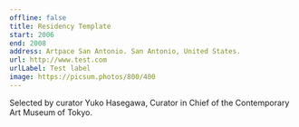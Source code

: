 ```yaml
---
offline: false
title: Residency Template
start: 2006
end: 2008
address: Artpace San Antonio. San Antonio, United States. 
url: http://www.test.com
urlLabel: Test label
image: https://picsum.photos/800/400
---
```


Selected by curator Yuko Hasegawa, Curator in Chief of the Contemporary Art Museum of Tokyo.
